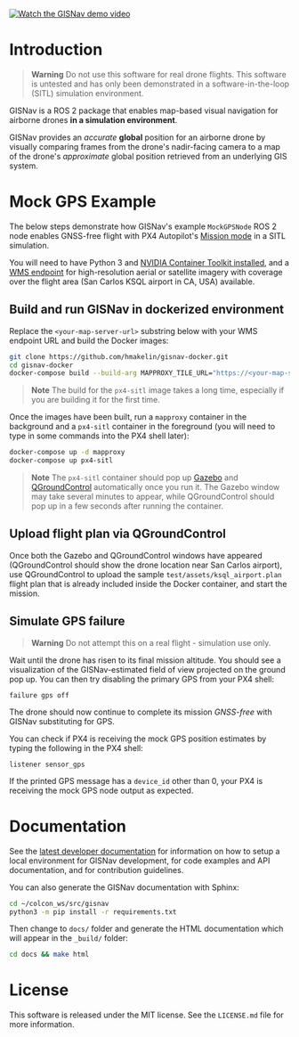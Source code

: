 [![Watch the GISNav demo video](https://img.youtube.com/vi/JAK2DPZC33w/0.jpg)](https://youtu.be/JAK2DPZC33w)

# Introduction

> **Warning** Do not use this software for real drone flights. This software is untested and has only been demonstrated
> in a software-in-the-loop (SITL) simulation environment.

GISNav is a ROS 2 package that enables map-based visual navigation for airborne drones **in a simulation environment**.

GISNav provides an *accurate* **global** position for an airborne drone by visually comparing frames from the drone's 
nadir-facing camera to a map of the drone's *approximate* global position retrieved from an underlying 
GIS system.

# Mock GPS Example

The below steps demonstrate how GISNav's example `MockGPSNode` ROS 2 node enables GNSS-free flight with PX4 Autopilot's 
[Mission mode][1] in a SITL simulation.

You will need to have Python 3 and [NVIDIA Container Toolkit installed][2], and a [WMS endpoint][3] for high-resolution 
aerial or satellite imagery with coverage over the flight area (San Carlos KSQL airport in CA, USA) available.

[1]: https://docs.px4.io/v1.12/en/flight_modes/mission.html

[2]: https://docs.nvidia.com/datacenter/cloud-native/container-toolkit/install-guide.html

[3]: https://hmakelin.github.io/gisnav/pages/setup.html#wms-endpoint

## Build and run GISNav in dockerized environment

Replace the `<your-map-server-url>` substring below with your WMS endpoint URL and build the Docker images:

```bash
git clone https://github.com/hmakelin/gisnav-docker.git
cd gisnav-docker
docker-compose build --build-arg MAPPROXY_TILE_URL="https://<your-map-server-url>/tiles/%(z)s/%(y)s/%(x)s"
```

> **Note** The build for the `px4-sitl` image takes a long time, especially if you are building it for the first time.

Once the images have been built, run a `mapproxy` container in the background and a `px4-sitl` container in the 
foreground (you will need to type in some commands into the PX4 shell later):

```bash
docker-compose up -d mapproxy
docker-compose up px4-sitl
```

> **Note**
> The `px4-sitl` container should pop up [Gazebo][4] and [QGroundControl][5] automatically once you run it. The Gazebo 
> window may take several minutes to appear, while QGroundControl should pop up in a few seconds after running the 
> container.

[4]: https://gazebosim.org/home

[5]: https://qgroundcontrol.com/

## Upload flight plan via QGroundControl

Once both the Gazebo and QGroundControl windows have appeared (QGroundControl should show the drone location near San 
Carlos airport), use QGroundControl to upload the sample `test/assets/ksql_airport.plan` flight plan that is already 
included inside the Docker container, and start the mission.

## Simulate GPS failure

> **Warning** Do not attempt this on a real flight - simulation use only.

Wait until the drone has risen to its final mission altitude. You should see a visualization of the GISNav-estimated 
field of view projected on the ground pop up. You can then try disabling the primary GPS from your PX4 shell:

```
failure gps off
```

The drone should now continue to complete its mission *GNSS-free* with GISNav substituting for GPS.

You can check if PX4 is receiving the mock GPS position estimates by typing the following in the PX4 shell:

```
listener sensor_gps
```

If the printed GPS message has a `device_id` other than 0, your PX4 is receiving the mock GPS node output as expected.

# Documentation

See the [latest developer documentation][8] for information on how to setup a local environment for GISNav development, 
for code examples and API documentation, and for contribution guidelines.

You can also generate the GISNav documentation with Sphinx:

```bash
cd ~/colcon_ws/src/gisnav
python3 -m pip install -r requirements.txt
```

Then change to `docs/` folder and generate the HTML documentation which will appear in the `_build/` folder:

```bash
cd docs && make html
```

[8]: https://hmakelin.github.io/gisnav

# License

This software is released under the MIT license. See the `LICENSE.md` file for more information.

